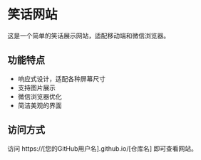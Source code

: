 # 笑话网站

这是一个简单的笑话展示网站，适配移动端和微信浏览器。

## 功能特点

- 响应式设计，适配各种屏幕尺寸
- 支持图片展示
- 微信浏览器优化
- 简洁美观的界面

## 访问方式

访问 https://[您的GitHub用户名].github.io/[仓库名] 即可查看网站。 